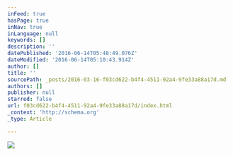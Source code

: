 ```yaml
---
inFeed: true
hasPage: true
inNav: true
inLanguage: null
keywords: []
description: ''
datePublished: '2016-06-14T05:48:49.076Z'
dateModified: '2016-06-14T05:10:43.914Z'
author: []
title: ''
sourcePath: _posts/2016-03-16-f03cd622-b4f4-4511-92a4-9fe33a88a17d.md
authors: []
publisher: null
starred: false
url: f03cd622-b4f4-4511-92a4-9fe33a88a17d/index.html
_context: 'http://schema.org'
_type: Article

---
```

![](https://the-grid-user-content.s3-us-west-2.amazonaws.com/383077e6-76d3-4e26-b90f-dc893eb217f1.png)